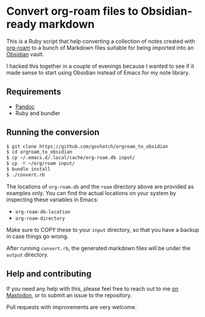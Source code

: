# Convert org-roam files to Obsidian-ready markdown

This is a Ruby script that help converting a collection of notes created with [org-roam](https://www.orgroam.com/) to a bunch of Markdown files suitable for being imported into an [Obsidian](https://obsidian.md) vault.

I hacked this together in a couple of evenings because I wanted to see if it made sense to start using Obsidian instead of Emacs for my note library.

## Requirements

- [Pandoc](https://pandoc.org/)
- Ruby and bundler

## Running the conversion

```sh
$ git clone https://github.com/goshatch/orgroam_to_obsidian
$ cd orgroam_to_obsidian
$ cp ~/.emacs.d/.local/cache/org-roam.db input/
$ cp -R ~/org/roam input/
$ bundle install
$ ./convert.rb
```

The locations of `org-roam.db` and the `roam` directory above are provided as examples only. You can find the actual locations on your system by inspecting these variables in Emacs:

- `org-roam-db-location`
- `org-roam-directory`

Make sure to COPY these to your `input` directory, so that you have a backup in case things go wrong.

After running `convert.rb`, the generated markdown files will be under the `output` directory.

## Help and contributing

If you need any help with this, please feel free to reach out to me [on Mastodon](https://merveilles.town/@gosha), or to submit an issue to the repository.

Pull requests with improvements are very welcome.

